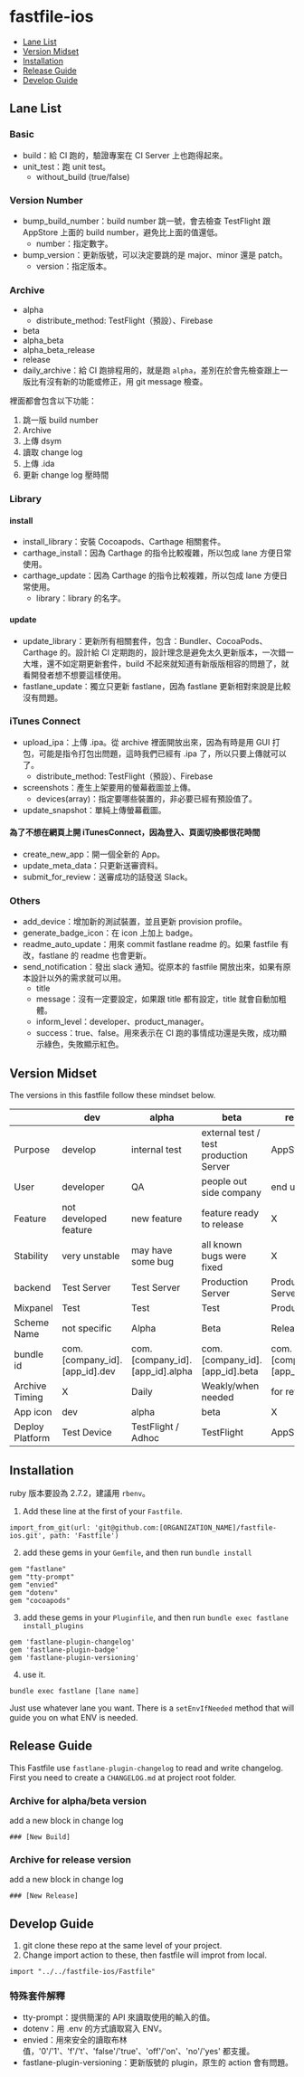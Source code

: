 # fastfile-ios

- [Lane List](#lane-list)
- [Version Midset](#version-midset)
- [Installation](#installation)
- [Release Guide](#release-guide)
- [Develop Guide](#develop-guide)

## Lane List
### Basic
- build：給 CI 跑的，驗證專案在 CI Server 上也跑得起來。
- unit_test：跑 unit test。
	- without_build (true/false)

### Version Number
- bump_build_number：build number 跳一號，會去檢查 TestFlight 跟 AppStore 上面的 build number，避免比上面的值還低。
	- number：指定數字。
- bump_version：更新版號，可以決定要跳的是 major、minor 還是 patch。
	- version：指定版本。

### Archive
- alpha
	- distribute_method: TestFlight（預設）、Firebase
- beta
- alpha_beta
- alpha_beta_release
- release
- daily_archive：給 CI 跑排程用的，就是跑 `alpha`，差別在於會先檢查跟上一版比有沒有新的功能或修正，用 git message 檢查。

裡面都會包含以下功能：
1. 跳一版 build number
2. Archive
3. 上傳 dsym
3. 讀取 change log
4. 上傳 .ida
5. 更新 change log 壓時間

### Library
#### install 
- install_library：安裝 Cocoapods、Carthage 相關套件。
- carthage_install：因為 Carthage 的指令比較複雜，所以包成 lane 方便日常使用。
- carthage_update：因為 Carthage 的指令比較複雜，所以包成 lane 方便日常使用。
	- library：library 的名字。

#### update
- update_library：更新所有相關套件，包含：Bundler、CocoaPods、Carthage 的。設計給 CI 定期跑的，設計理念是避免太久更新版本，一次錯一大堆，還不如定期更新套件，build 不起來就知道有新版版相容的問題了，就看開發者想不想要這樣使用。
- fastlane_update：獨立只更新 fastlane，因為 fastlane 更新相對來說是比較沒有問題。

### iTunes Connect
- upload_ipa：上傳 .ipa。從 archive 裡面開放出來，因為有時是用 GUI 打包，可能是指令打包出問題，這時我們已經有 .ipa 了，所以只要上傳就可以了。
	- distribute_method: TestFlight（預設）、Firebase
- screenshots：產生上架要用的螢幕截圖並上傳。
	- devices(array)：指定要哪些裝置的，非必要已經有預設值了。
- update_snapshot：單純上傳螢幕截圖。

#### 為了不想在網頁上開 iTunesConnect，因為登入、頁面切換都很花時間
- create_new_app：開一個全新的 App。
- update_meta_data：只更新送審資料。
- submit_for_review：送審成功的話發送 Slack。

### Others
- add_device：增加新的測試裝置，並且更新 provision profile。
- generate_badge_icon：在 icon 上加上 badge。
- readme_auto_update：用來 commit fastlane readme 的。如果 fastfile 有改，fastlane 的 readme 也會更新。
- send_notification：發出 slack 通知。從原本的 fastfile 開放出來，如果有原本設計以外的需求就可以用。
	- title
	- message：沒有一定要設定，如果跟 title 都有設定，title 就會自動加粗體。
	- inform_level：developer、product_manager。
	- success：true、false。用來表示在 CI 跑的事情成功還是失敗，成功顯示綠色，失敗顯示紅色。

## Version Midset

The versions in this fastfile follow these mindset below.

|                 | dev                           | alpha                           | beta                                   | release                       |
|-----------------|-------------------------------|---------------------------------|----------------------------------------|-------------------------------|
| Purpose         | develop                       | internal test                   | external test / test production Server | AppStore                      |
| User            | developer                     | QA                              | people out side company                | end user                      |
| Feature         | not developed feature         | new feature                     | feature ready to release               | X                             |
| Stability       | very unstable                 | may have some bug               | all known bugs were fixed              | X                             |
| backend         | Test Server                   | Test Server                     | Production Server                      | Production Server             |
| Mixpanel        | Test                          | Test                            | Test                                   | Production                    |
| Scheme Name     | not specific                  | Alpha                           | Beta                                   | Release                       |
| bundle id       | com.[company_id].[app_id].dev | com.[company_id].[app_id].alpha | com.[company_id].[app_id].beta         | com.[company_id].[app_id].dev |
| Archive Timing  | X                             | Daily                           | Weakly/when needed                     | for review                    |
| App icon        | dev                           | alpha                           | beta                                   | X                             |
| Deploy Platform | Test Device                   | TestFlight / Adhoc              | TestFlight                             | AppStore                      |


## Installation

ruby 版本要設為 2.7.2，建議用 `rbenv`。

1. Add these line at the first of your `Fastfile`.

```
import_from_git(url: 'git@github.com:[ORGANIZATION_NAME]/fastfile-ios.git', path: 'Fastfile')
```

2. add these gems in your `Gemfile`, and then run `bundle install`

```
gem "fastlane"
gem "tty-prompt"
gem "envied"
gem "dotenv"
gem "cocoapods"
```

3. add these gems in your `Pluginfile`, and then run `bundle exec fastlane install_plugins`

```
gem 'fastlane-plugin-changelog'
gem 'fastlane-plugin-badge'
gem 'fastlane-plugin-versioning'
```

4. use it.

```
bundle exec fastlane [lane name]
```
Just use whatever lane you want. There is a `setEnvIfNeeded` method that will guide you on what ENV is needed.


## Release Guide

This Fastfile use `fastlane-plugin-changelog` to read and write changelog. First you need to create a `CHANGELOG.md` at project root folder.

### Archive for alpha/beta version

add a new block in change log

```
### [New Build]
```

### Archive for release version

add a new block in change log

```
### [New Release]
```


## Develop Guide

1. git clone these repo at the same level of your project.
2. Change import action to these, then fastfile will improt from local.
 
```
import "../../fastfile-ios/Fastfile"
```

### 特殊套件解釋

* tty-prompt：提供簡潔的 API 來讀取使用的輸入的值。
* dotenv：用 .env 的方式讀取寫入 ENV。
* envied：用來安全的讀取布林值，'0'/'1'、'f'/'t'、'false'/'true'、'off'/'on'、'no'/'yes' 都支援。
* fastlane-plugin-versioning：更新版號的 plugin，原生的 action 會有問題。
